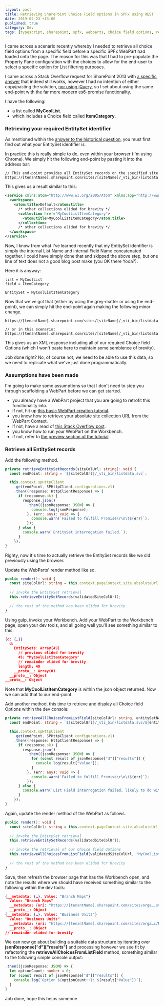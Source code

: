 ```yaml
---
layout: post
title: Retrieving SharePoint Choice Field options in SPFx using REST
date: 2019-04-23 +13:00
published: true
category: Dev
tags: [typescript, sharepoint, spfx, webparts, choice field options, rest]
---
```


I came across a scenario recently whereby I needed to retrieve all choice field options from a specific field before a specific SPFx WebPart had loaded onto the page. The reason for this was that I had to pre-populate the Property Pane configuration with the choices to allow for the end-user to select a specific option for List filtering purposes.

I came across a Stack Overflow request for SharePoint 2013 with [a specific answer](https://sharepoint.stackexchange.com/a/228022/82938) that indeed still works, however I had no intention of either copy/pasting the solution, [nor using jQuery](https://dreamsof.dev/2019-04-21-weaning-myself-off-of-jquery.md/), so I set about using the same end-point with the far more modern [es6-promise](https://www.npmjs.com/package/es6-promise) functionality.

I have the following:
- a list called **MyCoolList**.
- which includes a Choice field called **ItemCategory**.


### Retrieving your required EntitySet identifier

As mentioned within the [answer to the historical question](https://sharepoint.stackexchange.com/a/228022/82938), you must first find out what your EntitySet identifier is.

In practice this is really simple to do, even within your browser (I'm using Chrome). We simply hit the following end-point by pasting it into the address bar:

~~~text
// This end-point provides all EntitySet records on the specified site
https://[tenantName].sharepoint.com/sites/[siteName]/_vti_bin/listdata.svc
~~~

This gives us a result similar to this:

~~~xml
<service xmlns:atom="http://www.w3.org/2005/Atom" xmlns:app="http://www.w3.org/2007/app" xmlns="http://www.w3.org/2007/app" xml:base="https://brighterdaystest.sharepoint.com/sites/organisation/_vti_bin/listdata.svc/">
  <workspace>
    <atom:title>Default</atom:title>
      /* other collections elided for brevity */
      <collection href="MyCoolListItemCategory">
        <atom:title>MyCoolListItemCategory</atom:title>
      </collection>
      /* other collections elided for brevity */
  </workspace>
</service>
~~~

Now, I know from what I've learned recently that my EntitySet identifier is simply the internal List Name and internal Field Name concatenated together. I could have simply done that and skipped the above step, but one line of text does not a good blog post make (you OK there Yoda?).

Here it is anyway:

~~~text
list = MyCoolList
field = ItemCategory

EntitySet = MyCoolListItemCategory
~~~

Now that we've got that (either by using the grey-matter or using the end-point), we can simply hit the end-point again making the following minor change.

~~~text
https://[tenantName].sharepoint.com/sites/[siteName]/_vti_bin/listdata.svc/[EntitySet]

// or in this scenario:
https://[tenantName].sharepoint.com/sites/[siteName]/_vti_bin/listdata.svc/MyCoolListItemCategory
~~~

This gives us an XML response including all of our required Choice field Options (which I won't paste here to maintain some semblence of brevity).

Job done right? No, of course not, we need to be able to use this data, so we need to replicate what we've just done programmatically.


### Assumptions have been made

I'm going to make some assumptions so that I don't need to step you through scaffolding a WebPart before we can get started.

- you already have a WebPart project that you are going to retrofit this functionality into.
 - if not, hit up [this basic WebPart creation tutorial](https://docs.microsoft.com/en-us/sharepoint/dev/spfx/web-parts/get-started/build-a-hello-world-web-part).
- you know how to retrieve your absolute site collection URL from the WebPart Context.
 - if not, have a read of [this Stack Overflow post](https://sharepoint.stackexchange.com/questions/211810/how-to-retrieve-pagecontext-in-spfx).
- you know how to run your WebPart on the Workbench.
 - if not, refer to [the preview section of the tutorial](https://docs.microsoft.com/en-us/sharepoint/dev/spfx/web-parts/get-started/build-a-hello-world-web-part#preview-the-web-part).


### Retrieve all EntitySet records

Add the following method.

~~~ts
private retrieveEntitySetRecords(siteColUrl: string): void {
  const endPoint: string = `${siteColUrl}/_vti_bin/listdata.svc`;

  this.context.spHttpClient
    .get(endPoint, SPHttpClient.configurations.v1)
    .then((response: HttpClientResponse) => {
      if (response.ok) {
        response.json()
          .then((jsonResponse: JSON) => {
            console.log(jsonResponse);
          }, (err: any): void => {
            console.warn(`Failed to fulfill Promise\r\n\t${err}`);
          });
      } else {
        console.warn(`EntitySet interrogation failed.`);
      }
    });
}
~~~

Righty, now it's time to actually retrieve the EntitySet records like we did previously using the browser.

Update the WebParts' render method like so.

~~~ts
public render(): void {
  const siteColUrl: string = this.context.pageContext.site.absoluteUrl; // if you don't understand this, read the link previously mentioned under "Assumptions have been made"
  
  // invoke the EntitySet retrieval
  this.retrieveEntitySetRecords(validatedSiteColUrl);
  
  // the rest of the method has been elided for brevity
}
~~~

Using gulp, invoke your Workbench. Add your WebPart to the Workbench page, open your dev tools, and all going well you'll see something similar to this:

~~~json
{d: {…}}
  d:
    EntitySets: Array(49)
      // previous elided for brevity
      45: "MyCoolListItemCategory"
      // remainder elided for brevity
      length: 49
    __proto__: Array(0)
  __proto__: Object
__proto__: Object
~~~

Note that **MyCoolListItemCategory** is within the json object returned. Now we can add that to our end-point.

Add another method, this time to retrieve and display all Choice field Options within the dev console:

~~~ts
private retrieveAllChoicesFromListField(siteColUrl: string, entitySetName: string): void {
  const endPoint: string = `${siteColUrl}/_vti_bin/listdata.svc/${entitySetName}`;

  this.context.spHttpClient
    .get(endPoint, SPHttpClient.configurations.v1)
    .then((response: HttpClientResponse) => {
      if (response.ok) {
        response.json()
          .then((jsonResponse: JSON) => {
            for (const result of jsonResponse["d"]["results"]) {
              console.log(result["Value"]);
            }
          }, (err: any): void => {
            console.warn(`Failed to fulfill Promise\r\n\t${err}`);
          });
      } else {
        console.warn(`List Field interrogation failed; likely to do with interrogation of the incorrect listdata.svc end-point.`);
      }
    });
}
~~~

Again, update the render method of the WebPart as follows.

~~~ts
public render(): void {
  const siteColUrl: string = this.context.pageContext.site.absoluteUrl;
  
  // invoke the EntitySet retrieval
  this.retrieveEntitySetRecords(validatedSiteColUrl);
  
  // invoke the retrieval of our Choice field Options
  this.retrieveAllChoicesFromListField(validatedSiteColUrl, "MyCoolListItemCategory");
  
  // the rest of the method has been elided for brevity
}
~~~

Save, then refresh the browser page that has the Workbench open, and note the results where we should have received something similar to the following within the dev tools:

~~~json
{__metadata: {…}, Value: "Branch Maps"}
  Value: "Branch Maps"
  __metadata: {uri: "https://[tenantName].sharepoint.com/sites/orga….svc/MyCoolListItemCategory('Branch%20Maps')", type: "Microsoft.SharePoint.DataService.WayfindingLinksLinkCategoryValue"}
  __proto__: Object
{__metadata: {…}, Value: "Business Units"}
  Value: "Business Units"
  __metadata: {uri: "https://[tenantName].sharepoint.com/sites/orga…c/MyCoolListItemCategory('Business%20Units')", type: "Microsoft.SharePoint.DataService.WayfindingLinksLinkCategoryValue"}
  __proto__: Object
// remainder elided for brevity
~~~

We can now go about building a suitable data structure by iterating over **jsonResponse["d"]["results"]** and processing however we see fit by refactoring the **retrieveAllChoicesFromListField** method, something similar to the following simple console output:

~~~ts
.then((jsonResponse: JSON) => {
  let optionCount: number = 0;
  for (const result of jsonResponse["d"]["results"]) {
    console.log(`Option ${optionCount++}: ${result["Value"]}`);
  }
}
~~~

Job done, hope this helps someone.
